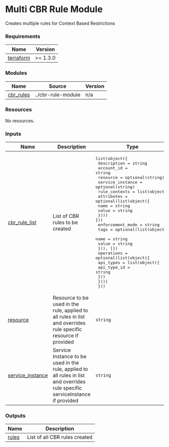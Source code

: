 # Multi CBR Rule Module

Creates multiple rules for Context Based Restrictions

<!-- BEGINNING OF PRE-COMMIT-TERRAFORM DOCS HOOK -->
### Requirements

| Name | Version |
|------|---------|
| <a name="requirement_terraform"></a> [terraform](#requirement\_terraform) | >= 1.3.0 |

### Modules

| Name | Source | Version |
|------|--------|---------|
| <a name="module_cbr_rules"></a> [cbr\_rules](#module\_cbr\_rules) | ../cbr-rule-module | n/a |

### Resources

No resources.

### Inputs

| Name | Description | Type | Default | Required |
|------|-------------|------|---------|:--------:|
| <a name="input_cbr_rule_list"></a> [cbr\_rule\_list](#input\_cbr\_rule\_list) | List of CBR rules to be created | <pre>list(object({<br>    description      = string<br>    account_id       = string<br>    resource         = optional(string)<br>    service_instance = optional(string)<br>    rule_contexts = list(object({<br>      attributes = optional(list(object({<br>        name  = string<br>        value = string<br>    }))) }))<br>    enforcement_mode = string<br>    tags = optional(list(object({<br>      name  = string<br>      value = string<br>    })), [])<br>    operations = optional(list(object({<br>      api_types = list(object({<br>        api_type_id = string<br>      }))<br>    })))<br>  }))</pre> | n/a | yes |
| <a name="input_resource"></a> [resource](#input\_resource) | Resource to be used in the rule, applied to all rules in list and overrides rule specific resource if provided | `string` | `""` | no |
| <a name="input_service_instance"></a> [service\_instance](#input\_service\_instance) | Service Instance to be used in the rule, applied to all rules in list and overrides rule specific serviceInstance if provided | `string` | `""` | no |

### Outputs

| Name | Description |
|------|-------------|
| <a name="output_rules"></a> [rules](#output\_rules) | List of all CBR rules created |
<!-- END OF PRE-COMMIT-TERRAFORM DOCS HOOK -->
